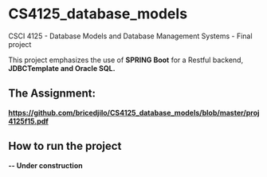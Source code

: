 # CS4125_database_models
CSCI 4125 - Database Models and Database Management Systems - Final project

This project emphasizes the use of <b>SPRING Boot</b> for a Restful backend, <b>JDBCTemplate<b> and <b>Oracle SQL</b>.

## The Assignment:
https://github.com/bricedjilo/CS4125_database_models/blob/master/proj4125f15.pdf

## How to run the project

-- Under construction
